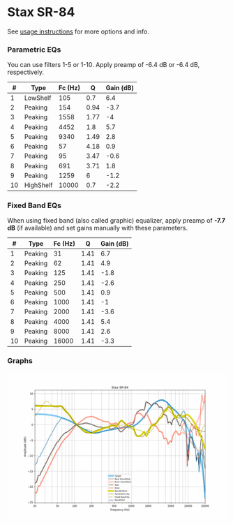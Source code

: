 # Stax SR-84
See [usage instructions](https://github.com/jaakkopasanen/AutoEq#usage) for more options and info.

### Parametric EQs
You can use filters 1-5 or 1-10. Apply preamp of -6.4 dB or -6.4 dB, respectively.

|   # | Type      |   Fc (Hz) |    Q |   Gain (dB) |
|-----|-----------|-----------|------|-------------|
|   1 | LowShelf  |       105 | 0.7  |         6.4 |
|   2 | Peaking   |       154 | 0.94 |        -3.7 |
|   3 | Peaking   |      1558 | 1.77 |        -4   |
|   4 | Peaking   |      4452 | 1.8  |         5.7 |
|   5 | Peaking   |      9340 | 1.49 |         2.8 |
|   6 | Peaking   |        57 | 4.18 |         0.9 |
|   7 | Peaking   |        95 | 3.47 |        -0.6 |
|   8 | Peaking   |       691 | 3.71 |         1.8 |
|   9 | Peaking   |      1259 | 6    |        -1.2 |
|  10 | HighShelf |     10000 | 0.7  |        -2.2 |

### Fixed Band EQs
When using fixed band (also called graphic) equalizer, apply preamp of **-7.7 dB** (if available) and set gains manually with these parameters.

|   # | Type    |   Fc (Hz) |    Q |   Gain (dB) |
|-----|---------|-----------|------|-------------|
|   1 | Peaking |        31 | 1.41 |         6.7 |
|   2 | Peaking |        62 | 1.41 |         4.9 |
|   3 | Peaking |       125 | 1.41 |        -1.8 |
|   4 | Peaking |       250 | 1.41 |        -2.6 |
|   5 | Peaking |       500 | 1.41 |         0.9 |
|   6 | Peaking |      1000 | 1.41 |        -1   |
|   7 | Peaking |      2000 | 1.41 |        -3.6 |
|   8 | Peaking |      4000 | 1.41 |         5.4 |
|   9 | Peaking |      8000 | 1.41 |         2.6 |
|  10 | Peaking |     16000 | 1.41 |        -3.3 |

### Graphs
![](./Stax%20SR-84.png)
